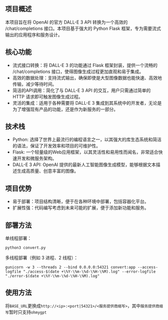 ## 项目概述
本项目旨在将 OpenAI 的官方 DALL-E 3 API 转换为一个高效的 /chat/completions 接口。本项目基于强大的 Python Flask 框架，专为需要流式输出的应用程序和服务设计。

## 核心功能

- 流式接口转换：将 DALL-E 3 的功能通过 Flask 框架封装，提供一个流畅的 /chat/completions 接口，使得图像生成过程更加直观和易于集成。
- 高效的数据处理：支持流式输出，确保即使是大型图像数据也能快速、高效地传输，减少等待时间。
- 简洁的API调用：简化了与 DALL-E 3 API 的交互，用户只需通过简单的 HTTP 请求即可触发图像生成过程。
- 灵活的集成：适用于各种需要将 DALL-E 3 集成到其系统中的开发者，无论是为了增强现有产品的功能，还是作为新服务的一部分。

## 技术栈

- Python: 选择了世界上最流行的编程语言之一，以其强大的库生态系统和简洁的语法，保证了开发效率和项目的可维护性。
- Flask: 一个轻量级的Web应用框架，以其灵活性和易用性而闻名，非常适合快速开发和微服务架构。
- DALL-E 3 API: OpenAI 提供的最新人工智能图像生成模型，能够根据文本描述生成高质量、创意丰富的图像。

## 项目优势

- 易于部署：项目结构清晰，便于在各种环境中部署，包括容器化平台。
- 扩展性强：代码编写考虑到未来可能的扩展，便于添加新功能和服务。

## 部署方法

单线程部署：
```
python3 convert.py
```

多线程部署（例如 3 进程、2 线程）：
```
gunicorn -w 3 --threads 2 --bind 0.0.0.0:54321 convert:app --access-logfile "./access-$(date +\%Y-\%m-\%d-\%H-\%M).log" --error-logfile "./error-$(date +\%Y-\%m-\%d-\%H-\%M).log"
```

## 使用方法

将`BASE_URL`更换成`http://<ip>:<port|54321>/<服务提供商缩写>`，其中`服务提供商缩写`暂时只支持`ohmygpt`
